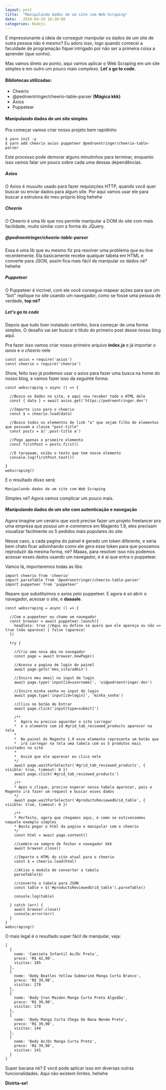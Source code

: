 ```yaml
---
layout: post
title:  "Manipulando dados de um site com Web Scraping"
date:   2020-04-29 18:30:00
categories: Nodejs
---
```


É impressionante a ideia de conseguir manipular os dados de um site de outra pessoa não é mesmo? Eu adoro isso, logo quando comecei a faculdade de programação fiquei intrigado por não ser a primeira coisa a aprender (que sonho).

Mas vamos direto ao ponto, aqui vamos aplicar o Web Scraping em um site simples e em outro um pouco mais complexo. **Let`s go to code**.

#### Bibliotecas utilizadas:
* Cheerio
* @pedroentringer/cheerio-table-parser **(Mágica kkk)**
* Axios
* Puppeteer

#### Manipulando dados de um site simples
Pra começar vamos criar nosso projeto bem rapidinho

<pre><code class="language-bash">$ yarn init -y
$ yarn add cheerio axios puppeteer @pedroentringer/cheerio-table-parser
</code></pre>

Este processo pode demorar alguns minutinhos para terminar, enquanto isso vamos falar um pouco sobre cada uma dessas dependências.

##### Axios
O Axios é muuuito usado para fazer requisições HTTP, quando você quer buscar ou enviar dados para algum site.
Por aqui vamos usar ele para buscar a estrutura do meu próprio blog hehehe

##### Cheerio
O Cheerio é uma lib que nos permite manipular a DOM do site com mais facilidade, muito similar com a forma do JQuery.

##### @pedroentringer/cheerio-table-parser
Essa é uma lib que eu mesmo fiz pra resolver uma problema que eu tive recentemente. Ela basicamente recebe qualquer tabela em HTML e converte para JSON, assim fica mais fácil de manipular os dados né? hehehe

##### Puppeteer
O Puppeteer é incrível, com ele você consegue mapear ações para que um "bot" replique no site usando um navegador, como se fosse uma pessoa de verdade, **top né?**

##### Let's go to code
Depois que tudo tiver instalado certinho, bora começar de uma forma simples.
O desafio vai ser buscar o titulo do primeiro post desse nosso blog aqui.

Pra fazer isso vamos criar nosso primeiro arquivo **index.js** e já importar o _axios_ e o _cheerio_ nele

<pre><code class="language-javascript">const axios = require('axios')
const cheerio = require('cheerio')
</code></pre>
Show, feito isso já podemos usar o axios para fazer uma busca na home do nosso blog, e vamos fazer isso da seguinte forma:
<pre><code class="language-javascript">const webscraping = async () => {

  //Busco os dados no site, e aqui vou receber todo o HTML dele
  const { data } = await axios.get('https://pedroentringer.dev')

  //Importo isso para o cheerio
  const $ = cheerio.load(data)

  //Busco todos os elementos de link "a" que sejam filho de elementos que possuem a classe "post-title" 
  const posts = $('.post-title a')

  //Pego apenas o primeiro elemento
  const firstPost = posts.first()

  //E taraaaam, exibo o texto que tem nesse elemento
  console.log(firstPost.text())

}
webscraping()
</code></pre>

E o resultado disso será:
<pre><code class="language-javascript">Manipulando dados de um site com Web Scraping
</code></pre>

Simples né? Agora vamos complicar um pouco mais.

#### Manipulando dados de um site com autenticação e navegação
Agora imagine um cenário que você precise fazer um projeto freelancer pra uma empresa que possui um e-commerce em Magento 1.9, eles precisam visualizar facilmente os 5 pedidos mais populares do site. 

Nesse caso, a cada pagina do painel é gerado um token diferente, e seria bem chato ficar adivinhando como ele gera esse token para que possamos reproduzir da mesma forma, né? Maaas, para resolver isso nós podemos acessar esses dados usando um navegador, e é ai que entra o puppeteer.

Vamos lá, importaremos todas as libs:
<pre><code class="language-javascript">import cheerio from 'cheerio'
import parseTable from '@pedroentringer/cheerio-table-parser'
import puppeteer from 'puppeteer'
</code></pre>

Repare que substituímos o axios pelo puppeteer.
E agora é só abrir o navegador, acessar o site, e **daaaale**.
<pre><code class="language-javascript">const webscraping = async () => {

  //Com o puppeteer eu chamo um navegador
  const browser = await puppeteer.launch({
    headless: true //Aqui eu defino se quero que ele apareça ou não => true (não aparece) | false (aparece)
  })

  try {

    //Crio uma nova aba no navegador
    const page = await browser.newPage()

    //Acesso a pagina de login do painel
    await page.goto('meu_site/admin')

    //Insiro meu email no input de login
    await page.type('input[id=username]', 'oi@pedroentringer.dev')

    //Insiro minha senha no input do login
    await page.type('input[id=login]', 'minha_senha')

    //Clico no botão de Entrar
    await page.click('input[type=submit]')

    /**
    *  Agora eu preciso aguardar o site carregar
    *  e o elemento com id #grid_tab_reviewed_products aparecer na tela
    *  
    *  No painel do Magento 1.9 esse elemento representa um botão que 
    *  irá carregar na tela uma tabela com os 5 produtos mais visitados no site
    *  
    *  Assim que ele aparecer eu clico nele
    */
    await page.waitForSelector('#grid_tab_reviewed_products', { visible: true, timeout: 0 })
    await page.click('#grid_tab_reviewed_products')

    /**
    * Apos o clique, preciso esperar nossa tabela aparecer, pois o Magento irá fazer um request e buscar esses dados
    */
    await page.waitForSelector('#productsReviewedGrid_table', { visible: true, timeout: 0 })

    /**
    * Perfeito, agora que chegamos aqui, é como se estivessemos naquele exemplo simples
    * Basta pegar o html da pagina e manipular com o cheerio
    */
    const html = await page.content()

    //Lembre-se sempre de fechar o navegador kkk
    await browser.close()

    //Importo o HTML do site atual para o cheerio
    const $ = cheerio.load(html)
    
    //Ativo o modulo de converter a tabela
    parseTable($)

    //converto a tabela para JSON
    const table = $('#productsReviewedGrid_table').parseTable()

    console.log(table)

  } catch (err) {
    await browser.close()
    console.error(err)
  }
}
webscraping()
</code></pre>

O mais legal é o resultado super fácil de manipular, veja:

<pre><code class="language-javascript">[
  {
    nome: 'Camiseta Infantil Ac/Dc Preta',
    preco: 'R$ 42,90',
    visitas: 185
  },
  {
    nome: 'Body Beatles Yellow Submarine Manga Curta Branco',
    preco: 'R$ 39,90',
    visitas: 178
  },
  {
    nome: 'Body Iron Maiden Manga Curta Preto Algodão',
    preco: 'R$ 39,90',
    visitas: 170
  },
  {
    nome: 'Body Manga Curta Chega De Nana Neném Preto',
    preco: 'R$ 39,90',
    visitas: 144
  },
  {
    nome: 'Body Ac/Dc Manga Curta Preto',
    preco: 'R$ 39,90',
    visitas: 141
  }
]
</code></pre>

Super bacana né? E você pode aplicar isso em diversas outras funcionalidades. Aqui não existem limites. hehehe

**Divirta-se!**